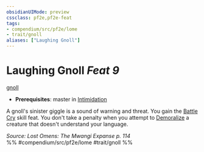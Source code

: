 ```yaml
---
obsidianUIMode: preview
cssclass: pf2e,pf2e-feat
tags:
- compendium/src/pf2e/lome
- trait/gnoll
aliases: ["Laughing Gnoll"]
---
```

# Laughing Gnoll  *Feat 9*  
[gnoll](../../Rules/traits/gnoll-b1.md)  

- **Prerequisites**: master in [Intimidation](../skills.md#Intimidation)

A gnoll's sinister giggle is a sound of warning and threat. You gain the [Battle Cry](battle-cry.md) skill feat. You don't take a penalty when you attempt to [Demoralize](../../Rules/actions/demoralize.md) a creature that doesn't understand your language.

*Source: Lost Omens: The Mwangi Expanse p. 114*  
%% #compendium/src/pf2e/lome #trait/gnoll %%